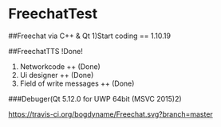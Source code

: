 # FreechatTest
##Freechat via C++ & Qt 
1)Start coding == 1.10.19

##FreechatTTS !Done!
1) Networkcode ++ (Done)
2) Ui designer ++ (Done)
 1) Field of write messages ++ (Done)

###Debuger(Qt 5.12.0 for UWP 64bit (MSVC 2015)2)

https://travis-ci.org/bogdyname/Freechat.svg?branch=master
